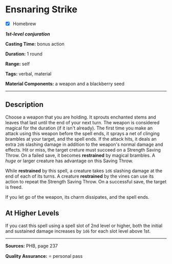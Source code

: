 # Ensnaring Strike

- [x] Homebrew

***1st-level conjuration***

**Casting Time:** bonus action

**Duration:** 1 round

**Range:** self

**Tags:** verbal, material

**Material Components:** a weapon and a blackberry seed

---

## Description
Choose a weapon that you are holding.
It sprouts enchanted stems and leaves that last until the end of your next turn.
The weapon is considered magical for the duration (if it isn't already).
The first time you make an attack using this weapon before the spell ends, it sprays a net of clinging brambles at your target, and the spell ends.
If the attack hits, it deals an extra `2d6` slashing damage in addition to the weapon's normal damage and effects.
Hit or miss, the target creture must succeed on a Strength Saving Throw.
On a failed save, it becomes **restrained** by magical brambles.
A *huge* or larger creature has advantage on this Saving Throw.

While **restrained** by this spell, a creature takes `1d6` slashing damage at the end of each of its turns.
A creature **restrained** by the vines can use its action to repeat the Strength Saving Throw.
On a successful save, the target is freed.

If you let go of the weapon, its charm dissipates, and the spell ends.

## At Higher Levels
If you cast this spell using a spell slot of 2nd level or higher, both the initial and sustained damage increases by `1d6` for each slot level above 1st.

---

**Sources:** PHB, page 237

**Quality Assurance:** :star: personal pass
